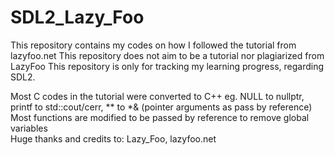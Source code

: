 # SDL2_Lazy_Foo
This repository contains my codes on how I followed the tutorial from lazyfoo.net
This repository does not aim to be a tutorial nor plagiarized from LazyFoo
This repository is only for tracking my learning progress, regarding SDL2.
  
Most C codes in the tutorial were converted to C++ eg. NULL to nullptr, printf to std::cout/cerr, ** to *& (pointer arguments as pass by reference)  
Most functions are modified to be passed by reference to remove global variables  
Huge thanks and credits to: Lazy_Foo, lazyfoo.net  
